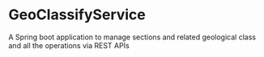 # GeoClassifyService
A Spring boot application to manage sections and related geological class and all the operations via REST APIs
